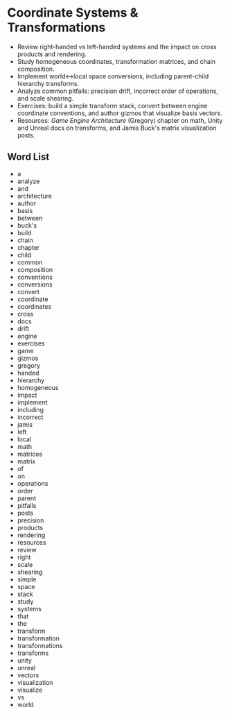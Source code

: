 # Coordinate Systems & Transformations
- Review right-handed vs left-handed systems and the impact on cross products and rendering.
- Study homogeneous coordinates, transformation matrices, and chain composition.
- Implement world↔local space conversions, including parent-child hierarchy transforms.
- Analyze common pitfalls: precision drift, incorrect order of operations, and scale shearing.
- Exercises: build a simple transform stack, convert between engine coordinate conventions, and author gizmos that visualize basis vectors.
- Resources: *Game Engine Architecture* (Gregory) chapter on math, Unity and Unreal docs on transforms, and Jamis Buck's matrix visualization posts.

## Word List
- a
- analyze
- and
- architecture
- author
- basis
- between
- buck's
- build
- chain
- chapter
- child
- common
- composition
- conventions
- conversions
- convert
- coordinate
- coordinates
- cross
- docs
- drift
- engine
- exercises
- game
- gizmos
- gregory
- handed
- hierarchy
- homogeneous
- impact
- implement
- including
- incorrect
- jamis
- left
- local
- math
- matrices
- matrix
- of
- on
- operations
- order
- parent
- pitfalls
- posts
- precision
- products
- rendering
- resources
- review
- right
- scale
- shearing
- simple
- space
- stack
- study
- systems
- that
- the
- transform
- transformation
- transformations
- transforms
- unity
- unreal
- vectors
- visualization
- visualize
- vs
- world
